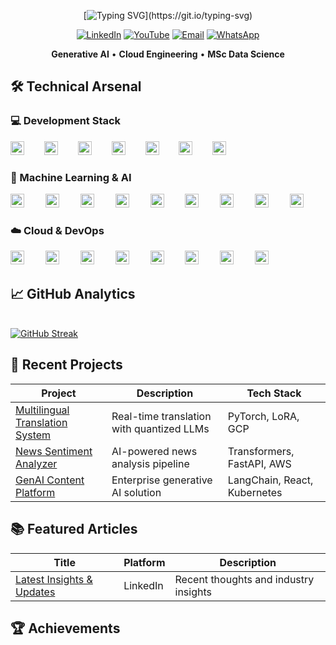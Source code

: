 <div align="center">
  
[![Typing SVG](https://readme-typing-svg.demolab.com?font=Roboto+Mono&size=22&pause=1000&color=F7F7F7&width=435&lines=Hello%2C+World!+I'm+Arun+Roy.;Welcome+to+my+repository.)](https://git.io/typing-svg)

[![LinkedIn](https://img.shields.io/badge/LinkedIn-Profile-blue?logo=linkedin&logoColor=white&style=for-the-badge)](https://www.linkedin.com/in/aktheroy/)
[![YouTube](https://img.shields.io/badge/YouTube-Channel-red?logo=youtube&logoColor=white&style=for-the-badge)](https://www.youtube.com/@aktheroy)
[![Email](https://img.shields.io/badge/Email-Contact%20Me-critical?logo=gmail&logoColor=white&style=for-the-badge)](mailto:aktheroy@outlook.com)
[![WhatsApp](https://img.shields.io/badge/WhatsApp-Chat-green?logo=whatsapp&logoColor=white&style=for-the-badge)](https://wa.me/447407720200)

**Generative AI** • **Cloud Engineering** • **MSc Data Science** 

</div>

## 🛠️ Technical Arsenal
### 💻 Development Stack
<div align="left">
  <img src="https://skillicons.dev/icons?i=python" height="22" alt="python logo"  />
  <img width="24" />
  <img src="https://skillicons.dev/icons?i=r" height="22" alt="r logo"  />
  <img width="24" />
  <img src="https://skillicons.dev/icons?i=cpp" height="22" alt="cplusplus logo"  />
  <img width="24" />
  <img src="https://skillicons.dev/icons?i=html" height="22" alt="html5 logo"  />
  <img width="24" />
  <img src="https://skillicons.dev/icons?i=css" height="22" alt="css3 logo"  />
  <img width="24" />
  <img src="https://skillicons.dev/icons?i=javascript" height="22" alt="javascript logo"  />
  <img width="24" />
  <img src="https://skillicons.dev/icons?i=mysql" height="22" alt="mysql logo"  />
</div>

### 🤖 Machine Learning & AI
<div align="left">
  <img src="https://skillicons.dev/icons?i=pytorch" height="22" alt="pytorch logo"  />
  <img width="26" />
  <img src="https://skillicons.dev/icons?i=tensorflow" height="22" alt="tensorflow logo"  />
  <img width="26" />
  <img src="https://skillicons.dev/icons?i=opencv" height="22" alt="opencv logo"  />
  <img width="26" />
  <img src="https://skillicons.dev/icons?i=sklearn" height="22" alt="scikit-learn logo"  />
  <img width="26" />
  <img src="https://skillicons.dev/icons?i=django" height="22" alt="django logo"  />
  <img width="26" />
  <img src="https://skillicons.dev/icons?i=flask" height="22" alt="flask logo"  />
  <img width="26" />
  <img src="https://skillicons.dev/icons?i=postman" height="22" alt="postman logo"  />
  <img width="26" />
  <img src="https://skillicons.dev/icons?i=vscode" height="22" alt="vscode logo"  />
  <img width="26" />
  <img src="https://skillicons.dev/icons?i=linux" height="22" alt="linux logo"  />
</div>

### ☁️ Cloud & DevOps
<div align="left">
  <img src="https://skillicons.dev/icons?i=aws" height="22" alt="amazonwebservices logo"  />
  <img width="26" />
  <img src="https://skillicons.dev/icons?i=gcp" height="22" alt="googlecloud logo"  />
  <img width="26" />
  <img src="https://skillicons.dev/icons?i=azure" height="22" alt="azure logo"  />
  <img width="26" />
  <img src="https://skillicons.dev/icons?i=terraform" height="22" alt="terraform logo"  />
  <img width="26" />
  <img src="https://skillicons.dev/icons?i=docker" height="22" alt="docker logo"  />
  <img width="26" />
  <img src="https://skillicons.dev/icons?i=kubernetes" height="22" alt="kubernetes logo"  />
  <img width="26" />
  <img src="https://skillicons.dev/icons?i=github" height="22" alt="github logo"  />
  <img width="26" />
  <img src="https://skillicons.dev/icons?i=git" height="22" alt="git logo"  />
</div>

## 📈 GitHub Analytics

<br clear="both">  
<a href="https://git.io/streak-stats"><img src="https://streak-stats.demolab.com?user=aktheroy&theme=meta-dark&border_radius=8&date_format=M%20j%5B%2C%20Y%5D&mode=weekly&hide_longest_streak=true" alt="GitHub Streak" /></a>
</div>

## 🚀 Recent Projects

| Project | Description | Tech Stack |
|---------|-------------|------------|
| [Multilingual Translation System](https://github.com/aktheroy/Multilingual_Translation) | Real-time translation with quantized LLMs | PyTorch, LoRA, GCP |
| [News Sentiment Analyzer](https://github.com/aktheroy/news-analyzer) | AI-powered news analysis pipeline | Transformers, FastAPI, AWS |
| [GenAI Content Platform](https://github.com/aktheroy/genai-platform) | Enterprise generative AI solution | LangChain, React, Kubernetes |

## 📚 Featured Articles

| Title | Platform | Description |
|-------|----------|-------------|
| [Latest Insights & Updates](https://www.linkedin.com/feed/update/urn:li:activity:7312481408176861187/) | LinkedIn | Recent thoughts and industry insights |


## 🏆 Achievements